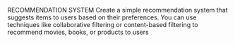 RECOMMENDATION  SYSTEM
Create a simple recommendation system that suggests items to users based on their preferences. You can use techniques like collaborative filtering or content-based filtering to recommend movies, books, or products to users
